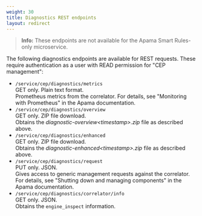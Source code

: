 ```yaml
---
weight: 30
title: Diagnostics REST endpoints
layout: redirect
---
```


> **Info:** These endpoints are not available for the Apama Smart Rules-only microservice.

The following diagnostics endpoints are available for REST requests. These require authentication as a user with READ permission for "CEP management": 

- `/service/cep/diagnostics/metrics`  
    GET only. Plain text format.  
    Prometheus metrics from the correlator. For details, see "Monitoring with Prometheus" in the Apama documentation.
- `/service/cep/diagnostics/overview`  
    GET only. ZIP file download.  
    Obtains the *diagnostic-overview&lt;timestamp&gt;.zip* file as described above. 
- `/service/cep/diagnostics/enhanced`  
    GET only. ZIP file download.  
    Obtains the *diagnostic-enhanced&lt;timestamp&gt;.zip* file as described above. 
- `/service/cep/diagnostics/request`  
    PUT only. JSON.  
    Gives access to generic management requests against the correlator. For details, see "Shutting down and managing components" in the Apama documentation.
- `/service/cep/diagnostics/correlator/info`  
    GET only. JSON.  
    Obtains the `engine_inspect` information.
